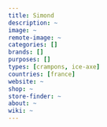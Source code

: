 ```yaml
---
title: Simond
description: ~
image: ~
remote-image: ~
categories: []
brands: []
purposes: []
types: [crampons, ice-axe]
countries: [france]
website: ~
shop: ~
store-finder: ~
about: ~
wiki: ~
---
```

